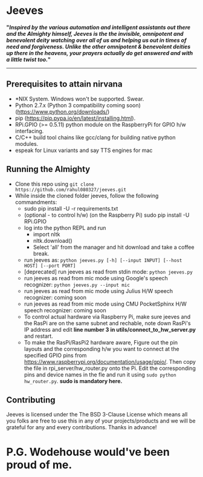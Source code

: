 # Jeeves


**"*Inspired by the various automation and intelligent assistants out there and the Almighty himself, Jeeves is the the invisible, omnipotent and benevolent deity watching over all of us and helping us out in times of need and forgiveness. Unlike the other omnipotent & benevolent deities up there in the heavens, your prayers actually do get answered and with a little twist too.*"**

---------------------------------

## Prerequisites to attain nirvana
- *NIX System. Windows won't be supported. Swear.
- Python 2.7.x (Python 3 compatibility coming soon) (https://www.python.org/downloads/)
- pip (https://pip.pypa.io/en/latest/installing.html).
- RPi.GPIO (>= 0.5.11) python module on the RaspberryPi for GPIO h/w interfacing.
- C/C++ build tool chains like gcc/clang for building native python modules.
- espeak for Linux variants and say TTS engines for mac

## Running the Almighty

- Clone this repo using  ``` git clone https://github.com/rahul080327/jeeves.git ```
- While inside the cloned folder jeeves, follow the following commandments:
    - sudo pip install -U -r requirements.txt
    - (optional - to control h/w) (on the Raspberry Pi) sudo pip install -U RPi.GPIO
    - log into the python REPL and run
        - import nltk
        - nltk.download()
        - Select 'all' from the manager and hit download and take a coffee break.
    - run jeeves as: ``` python jeeves.py [-h] [--input INPUT] [--host HOST] [--port PORT] ```
    - [deprecated] run jeeves as read from stdin mode: ``` python jeeves.py ```
    - run jeeves as read from mic mode using Google's speech recognizer: ``` python jeeves.py --input mic ```
    - run jeeves as read from mic mode using Julius H/W speech recognizer:  coming soon
    - run jeeves as read from mic mode using CMU PocketSphinx H/W speech recognizer:  coming soon
    - To control actual hardware via Raspberry Pi, make sure jeeves and the RasPi are on the same subnet and rechable, note down RasPi's IP address and edit **line number 3 in utils/connect_to_hw_server.py** and restart.
    - To make the RasPi/RasPi2 hardware aware, Figure out the pin layouts and the corresponding h/w you want to connect at the specified GPIO pins from https://www.raspberrypi.org/documentation/usage/gpio/. Then copy the file in rpi_server/hw_router.py onto the Pi. Edit the corresponding pins and device names in the fle and run it using ``` sudo python hw_router.py ```. **sudo is mandatory here.**

## Contributing
Jeeves is licensed under the The BSD 3-Clause License which means all you folks are free to use this in any of your projects/products and we will be grateful for any and every contributions. Thanks in advance!

# P.G. Wodehouse would've been proud of me.
